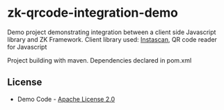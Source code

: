 # zk-qrcode-integration-demo
Demo project demonstrating integration between a client side Javascript library and ZK Framework.
Client library used: [Instascan](https://github.com/schmich/instascan), QR code reader for Javascript

Project building with maven. Dependencies declared in pom.xml

## License
* Demo Code - [Apache License 2.0](http://www.apache.org/licenses/LICENSE-2.0)
